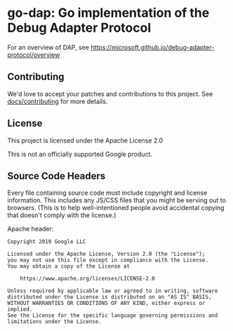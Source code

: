 # go-dap: Go implementation of the Debug Adapter Protocol

For an overview of DAP, see
https://microsoft.github.io/debug-adapter-protocol/overview

## Contributing

We'd love to accept your patches and contributions to this project. See
[docs/contributing](https://github.com/google/go-dap/blob/master/docs/contributing.md)
for more details.

## License

This project is licensed under the Apache License 2.0

This is not an officially supported Google product.

## Source Code Headers

Every file containing source code must include copyright and license
information. This includes any JS/CSS files that you might be serving out to
browsers. (This is to help well-intentioned people avoid accidental copying that
doesn't comply with the license.)

Apache header:

    Copyright 2019 Google LLC

    Licensed under the Apache License, Version 2.0 (the "License");
    you may not use this file except in compliance with the License.
    You may obtain a copy of the License at

        https://www.apache.org/licenses/LICENSE-2.0

    Unless required by applicable law or agreed to in writing, software
    distributed under the License is distributed on an "AS IS" BASIS,
    WITHOUT WARRANTIES OR CONDITIONS OF ANY KIND, either express or implied.
    See the License for the specific language governing permissions and
    limitations under the License.
